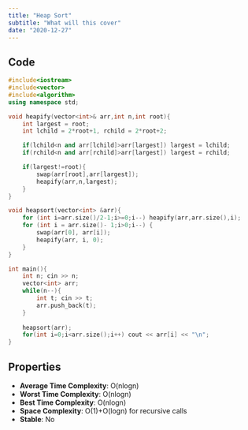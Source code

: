 ```yaml
---
title: "Heap Sort"
subtitle: "What will this cover"
date: "2020-12-27"
---
```




## Code

```cpp
#include<iostream>
#include<vector>
#include<algorithm>
using namespace std;

void heapify(vector<int>& arr,int n,int root){
    int largest = root;
    int lchild = 2*root+1, rchild = 2*root+2;

    if(lchild<n and arr[lchild]>arr[largest]) largest = lchild;
    if(rchild<n and arr[rchild]>arr[largest]) largest = rchild;

    if(largest!=root){
        swap(arr[root],arr[largest]);
        heapify(arr,n,largest);
    }
}

void heapsort(vector<int> &arr){
    for (int i=arr.size()/2-1;i>=0;i--) heapify(arr,arr.size(),i);
    for (int i = arr.size()- 1;i>0;i--) {
        swap(arr[0], arr[i]);
        heapify(arr, i, 0);
    }
}

int main(){
    int n; cin >> n;
    vector<int> arr;
    while(n--){ 
        int t; cin >> t;
        arr.push_back(t);
    }
    
    heapsort(arr);
    for(int i=0;i<arr.size();i++) cout << arr[i] << "\n";
}
```

## Properties

- **Average Time Complexity**: O(nlogn)
- **Worst Time Complexity**: O(nlogn)
- **Best Time Complexity**: O(nlogn)
- **Space Complexity**: O(1)+O(logn) for recursive calls
- **Stable**: No





